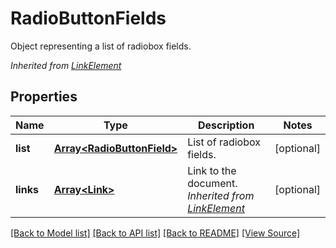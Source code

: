 ﻿# RadioButtonFields
Object representing a list of radiobox fields.

*Inherited from [LinkElement](LinkElement.md)*
## Properties
Name | Type | Description | Notes
------------ | ------------- | ------------- | -------------
**list** | [**Array&lt;RadioButtonField&gt;**](RadioButtonField.md) | List of radiobox fields. | [optional]
**links** | [**Array&lt;Link&gt;**](Link.md) | Link to the document.<br />*Inherited from [LinkElement](LinkElement.md)* | [optional]

[[Back to Model list]](../README.md#documentation-for-models) [[Back to API list]](../README.md#documentation-for-api-endpoints) [[Back to README]](../README.md) [[View Source]](../src/models/radioButtonFields.ts)

